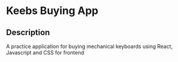 # Keebs Buying App

## Description

A practice application for buying mechanical keyboards using React, Javascript and CSS for frontend 